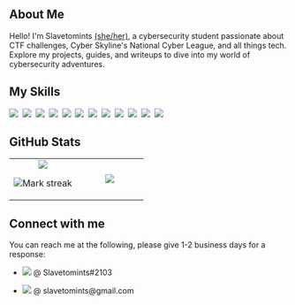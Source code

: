 ## About Me

Hello! I'm Slavetomints <a href="https://www.lgbtqnation.com/2022/02/adding-pronouns-email-signatures/" title="Why include pronouns?">(she/her)</a>, a cybersecurity student passionate about CTF challenges, Cyber Skyline's National Cyber League, and all things tech. Explore my projects, guides, and writeups to dive into my world of cybersecurity adventures.

## My Skills

<img src="https://img.shields.io/badge/Ruby-CB171E?logo=ruby&logoColor=fff"> 
<img src="https://img.shields.io/badge/C++-%2300599C.svg?logo=c%2B%2B&logoColor=white"> 
<img src="https://img.shields.io/badge/Java-%23ED8B00.svg?logo=openjdk&logoColor=white"> 
<img src="https://img.shields.io/badge/JavaScript-F7DF1E?logo=javascript&logoColor=000"> 
<img src="https://img.shields.io/badge/Python-3776AB?logo=python&logoColor=fff"> 
<img src="https://img.shields.io/badge/HTML-%23E34F26.svg?logo=html5&logoColor=white"> 
<img src="https://img.shields.io/badge/CSS-1572B6?logo=css3&logoColor=fff"> 
<img src="https://img.shields.io/badge/Git-000?logo=git&logoColor=F05032"> 
<img src="https://img.shields.io/badge/GitHub-000?logo=github&logoColor=fff"> 
<img src="https://img.shields.io/badge/Bash-000?logo=gnubash&logoColor=#4EAA25"> 
<img src="https://img.shields.io/badge/RubyGems-CB171E?logo=rubygems&logoColor=fff"> 
<img src="https://img.shields.io/badge/Linux-%23000000.svg?logo=linux&logoColor=white">


## GitHub Stats

<table><tbody><tr border="none"><td width="50%" align="center">
<img align="middle" src="https://readme-stats-fork-mauve.vercel.app/api/?username=slavetomints&theme=blueberry&show_icons=true&count_private=true">

<img alt="Mark streak" src="https://github-readme-streak-stats-five-roan.vercel.app?user=slavetomints&theme=blueberry"></td><td width="50%" align="center">
<img align="middle" src="https://readme-stats-fork-mauve.vercel.app/api/top-langs/?username=slavetomints&theme=blueberry&hide=html,css&hide_border=false&no-bg=true&no-frame=true&langs_count=10"></td></tr></tbody></table>

## Connect with me
You can reach me at the following, please give 1-2 business days for a response:
<ul>
  <li><p><a href="https://discord.com/users/703115086935359568" target="_blank"><img src="https://img.shields.io/badge/discord-5865F2?logo=discord&logoColor=white"></a> @ Slavetomints#2103</p>
</li>
  <li><p><a href="mailto:slavetomints@gmail.com" ><img src="https://img.shields.io/badge/gmail-EA4335.svg?logo=gmail&logoColor=white"></a> @ slavetomints@gmail.com</p></li>
</ul>
